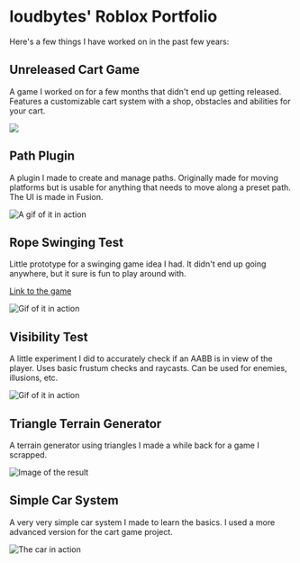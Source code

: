 # loudbytes' Roblox Portfolio

Here's a few things I have worked on in the past few years:

## Unreleased Cart Game

A game I worked on for a few months that didn't end up getting released. Features a customizable cart system with a shop, obstacles and abilities for your cart.

![](files/cart.png)

## Path Plugin

A plugin I made to create and manage paths. Originally made for moving platforms but is usable for anything that needs to move along a preset path. The UI is made in Fusion.

![A gif of it in action](files/path.gif)

## Rope Swinging Test

Little prototype for a swinging game idea I had. It didn't end up going anywhere, but it sure is fun to play around with.

[Link to the game](https://www.roblox.com/games/10130525843/Rope-Swing-Test)

![Gif of it in action](files/swing.gif)

## Visibility Test

A little experiment I did to accurately check if an AABB is in view of the player. Uses basic frustum checks and raycasts. Can be used for enemies, illusions, etc.

![Gif of it in action](files/visible.gif)

## Triangle Terrain Generator

A terrain generator using triangles I made a while back for a game I scrapped.

![Image of the result](files/terrain.png)

## Simple Car System

A very very simple car system I made to learn the basics. I used a more advanced version for the cart game project.

![The car in action](files/car.gif)
